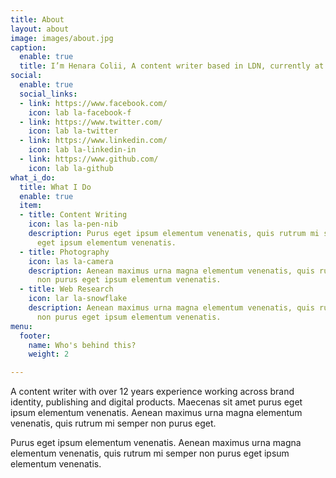 ```yaml
---
title: About
layout: about
image: images/about.jpg
caption:
  enable: true
  title: I’m Henara Colii, A content writer based in LDN, currently at Bookworm.
social:
  enable: true
  social_links:
  - link: https://www.facebook.com/
    icon: lab la-facebook-f
  - link: https://www.twitter.com/
    icon: lab la-twitter
  - link: https://www.linkedin.com/
    icon: lab la-linkedin-in
  - link: https://www.github.com/
    icon: lab la-github
what_i_do:
  title: What I Do
  enable: true
  item:
  - title: Content Writing
    icon: las la-pen-nib
    description: Purus eget ipsum elementum venenatis, quis rutrum mi semper nonpurus
      eget ipsum elementum venenatis.
  - title: Photography
    icon: las la-camera
    description: Aenean maximus urna magna elementum venenatis, quis rutrum mi semper
      non purus eget ipsum elementum venenatis.
  - title: Web Research
    icon: lar la-snowflake
    description: Aenean maximus urna magna elementum venenatis, quis rutrum mi semper
      non purus eget ipsum elementum venenatis.
menu:
  footer:
    name: Who's behind this?
    weight: 2

---
```

A content writer with over 12 years experience working across brand identity, publishing and digital products. Maecenas sit amet purus eget ipsum elementum venenatis. Aenean maximus urna magna elementum venenatis, quis rutrum mi semper non purus eget.

Purus eget ipsum elementum venenatis. Aenean maximus urna magna elementum venenatis, quis rutrum mi semper non purus eget ipsum elementum venenatis.